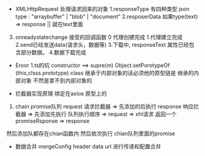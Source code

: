 - XMLHttpRequest 处理请求回来的对象
1.responseType 有四种类型  json type : "arraybuffer" | "blob" | "document" 
2.resposerData 如果type(text) => response || 就在text里面
3. onreadystatechange 接受的回调函数 0 代理创建完成 1.代理建立完成 2.send已经发送data(请求头，数据等) 3.下载中, responseText 属性已经包含部分数据。 4.数据下载完成


- Eroor
1.ts的坑
constructor ==> supre(m) 
Object.setPorotypeOf (this,clsss.prototype)
class 继承于内部对象的话必须他的原型链是 继承的内部对象 不然是拿不到内部对象的


- 拦截器实现原理 绑定在axios 原型上的 
1. chain promise队列
request 请求拦截器 => 先添加的后执行 
response 响应拦截器  => 先添加先执行
队列执行顺序 => request => xhl请求 返回一个promiseRsponse => response 

然后添加队都存在chian函数内 然后依次执行 chian队列里面的promise


- 数据合并
mergeConfig header data url 进行传递和配置合并

